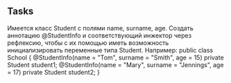 Tasks
---
Имеется класс Student с полями name, surname, age. Создать аннотацию @StudentInfo и соответствующий инжектор через рефлексию,
чтобы с их помощью иметь возможность инициализировать переменные типа Student. Например:
public class School {
@StudentInfo(name = "Tom", surname = "Smith", age = 15)
private Student student1;
@StudentInfo(name = "Mary", surname = "Jennings", age = 17)
private Student student2;
}